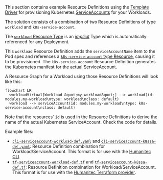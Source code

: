 This section contains example Resource Definitions using the [Template Driver](https://developer.humanitec.com/integration-and-extensions/drivers/generic-drivers/template/) for provisioning Kubernetes [ServiceAccounts](https://kubernetes.io/docs/tasks/configure-pod-container/configure-service-account/) for your Workloads.

The solution consists of a combination of two Resource Definitions of type `workload` and `k8s-service-account`.

The [`workload` Resource Type](https://developer.humanitec.com/platform-orchestrator/reference/resource-types/#workload) is an [_implicit_](https://developer.humanitec.com/platform-orchestrator/reference/resource-types/#resource-type-use) Type which is automatically referenced for any Deployment.

This `workload` Resource Definition adds the `serviceAccountName` item to the Pod spec and references a [`k8s-service-account` type Resource](https://developer.humanitec.com/platform-orchestrator/reference/resource-types/#k8s-service-account), causing it to be provisioned. The `k8s-service-account` Resource Definition generates the Kubernetes manifest for the actual ServiceAccount.

A Resource Graph for a Workload using those Resource Definitions will look like this:

```mermaid
flowchart LR
  workloadVirtual[Workload &quot;my-workload&quot;] --> workload(id: modules.my-workload\ntype: workload\nclass: default)
  workload --> serviceAccount(id: modules.my-workload\ntype: k8s-service-account\nclass: default)
```

Note that the resources' `id` is used in the Resource Definitions to derive the name of the actual Kubernetes ServiceAccount. Check the code for details.

Example files:

* [`cli-serviceaccount-workload-def.yaml`](./cli-serviceaccount-workload-def.yaml) and [`cli-serviceaccount-k8ssa-def.yaml`](./cli-serviceaccount-k8ssa-def.yaml): Resource Definition combination for Workload/ServiceAccount. This format is for use with the [Humanitec CLI](https://developer.humanitec.com/platform-orchestrator/cli/).
* [`tf-serviceaccount-workload-def.tf`](./tf-serviceaccount-workload-def.tf) and [`tf-serviceaccount-k8ssa-def.tf`](./tf-serviceaccount-k8ssa-def.tf): Resource Definition combination for Workload/ServiceAccount. This format is for use with the [Humanitec Terraform provider](https://registry.terraform.io/providers/humanitec/humanitec).